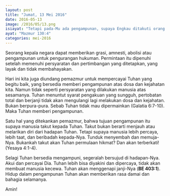 ```yaml
---
layout: post
title: "Jumat, 13 Mei 2016"
date: 2016-05-13
image: /2016/05/13.png
isiayat: "Tetapi pada-Mu ada pengampunan, supaya Engkau ditakuti orang."
ayat: "Mazmur 130:4"
categories: mei-2016
---
```


Seorang kepala negara dapat memberikan grasi, amnesti, abolisi atau pengampunan untuk pengurangan hukuman. Permintaan itu dipenuhi setelah memenuhi persyaratan dan pertimbangan yang ditetapkan, yang layak dan tidak membahayakan.

Hari ini kita juga diundang pemazmur untuk mempercayai Tuhan yang begitu baik, yang bersedia memberi pengampunan atas dosa dan kejahatan kita. Namun tidak seperti persyaratan yang dilakukan manusia atas sesamanya. Tuhan menuntut syarat pengakuan yang sungguh, pertobatan total dan berjanji tidak akan mengulangi lagi melakukan dosa dan kejahatan. Bukan berpura-pura. Sebab Tuhan tidak mau dipermainkan (Galatia 6:7-10). Maka Tuhan memberi pengampunan.

Satu hal yang ditekankan pemazmur, bahwa tujuan pengampunan itu supaya manusia takut kepada Tuhan. Takut bukan berarti menjauh atau melarikan diri dari hadapan Tuhan. Tetapi supaya manusia lebih percaya, lebih taat, dan beribadah kepada-Nya. Tunduk menyembah dan memuja-Nya. Bukankah takut akan Tuhan permulaan hikmat? Dan akan terberkati! (Yesaya 4:1-4).

Selagi Tuhan bersedia mengampuni, segeralah bersujud di hadapan-Nya. Akui dan percayai Dia. Tuhan lebih bisa diyakini dan dipercaya, tidak akan membuat manusia kecewa. Tuhan akan menggenapi janji-Nya (**BE 403:1**). Hidup dalam pengampunan Tuhan akan memberikan rasa damai dan bahagia selamanya.

Amin!